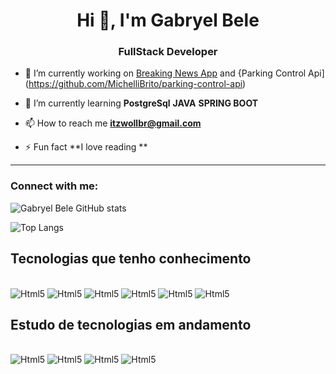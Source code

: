 <h1 align="center">Hi 👋, I'm Gabryel Bele</h1>
<h3 align="center">FullStack Developer</h3>

- 🔭 I’m currently working on [Breaking News App](https://github.com/codethi/breaking-news) and {Parking Control Api] (https://github.com/MichelliBrito/parking-control-api)

- 🌱 I’m currently learning **PostgreSql** **JAVA** **SPRING BOOT**

- 📫 How to reach me **itzwollbr@gmail.com**

- ⚡ Fun fact **I love reading **
<hr/>
<h3 align="left">Connect with me:</h3>

![Gabryel Bele GitHub stats](https://github-readme-stats.vercel.app/api?username=GabryelBele&show_icons=true&theme=dracula)

![Top Langs](https://github-readme-stats.vercel.app/api/top-langs/?username=GabryelBele&size_weight=0.5&count_weight=0.5)

## Tecnologias que tenho conhecimento 

<div style="display: inline-block"></br>
    <img alt="Html5" src="https://img.shields.io/badge/HTML5-E34F26?style=for-the-badge&logo=html5&logoColor=white">
    <img alt="Html5" src="https://img.shields.io/badge/CSS3-1572B6?style=for-the-badge&logo=css3&logoColor=white">
    <img alt="Html5" src="https://img.shields.io/badge/JavaScript-F7DF1E?style=for-the-badge&logo=JavaScript&logoColor=white">
    <img alt="Html5" src="https://img.shields.io/badge/Node.js-43853D?style=for-the-badge&logo=node.js&logoColor=white">
    <img alt="Html5" src="https://img.shields.io/badge/MongoDB-4EA94B?style=for-the-badge&logo=mongodb&logoColor=white">
    <img alt="Html5" src="https://img.shields.io/badge/Express.js-404D59?style=for-the-badge">
</div>

##  Estudo de tecnologias em andamento
<div style="display: inline-block"></br>
    <img alt="Html5" src="https://img.shields.io/badge/React-20232A?style=for-the-badge&logo=react&logoColor=61DAFB">
    <img alt="Html5" src="https://img.shields.io/badge/styled--components-DB7093?style=for-the-badge&logo=styled-components&logoColor=white">
    <img alt="Html5" src="https://img.shields.io/badge/TypeScript-007ACC?style=for-the-badge&logo=typescript&logoColor=white">
    <img alt="Html5" src="https://img.shields.io/badge/C-00599C?style=for-the-badge&logo=c&logoColor=white">
</div>
   
    
    
